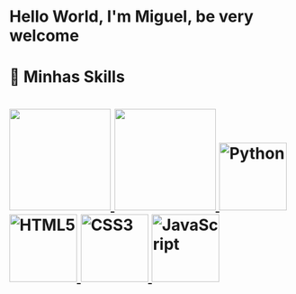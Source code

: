 # Hello World, I'm Miguel, be very welcome

<table>
  <h1>🚀 Minhas Skills <h1>
  <a href="https://github.com/miguelblirussi">
  <img height="180em" src="https://github-readme-stats.vercel.app/api?username=miguelblirussi&show_icons=true&theme=tokyonight&include_all_commits=true&count_private=true"/>
  <img height="180em" src="https://github-readme-stats.vercel.app/api/top-langs/?username=miguelblirussi&layout=compact&langs_count=6&theme=tokyonight"/>
  <img src="https://img.icons8.com/color/2x/python.png" width=120 alt="Python">
  <img src="https://img.icons8.com/color/2x/html-5.png" width="120" alt="HTML5">
  <img src="https://img.icons8.com/color/2x/css3.png" width="120" alt="CSS3">
  <img src="https://static.vecteezy.com/system/resources/previews/027/127/560/non_2x/javascript-logo-javascript-icon-transparent-free-png.png" width="120" alt="JavaScript">
</table>


